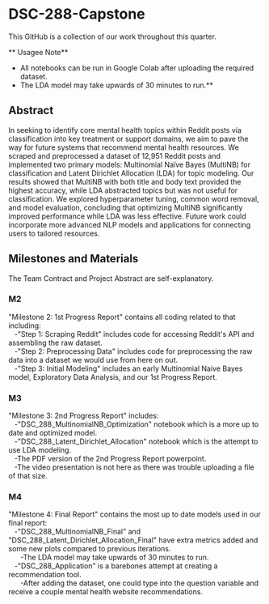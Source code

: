 # DSC-288-Capstone
This GitHub is a collection of our work throughout this quarter.

** Usagee Note**
- All notebooks can be run in Google Colab after uploading the required dataset.
- The LDA model may take upwards of 30 minutes to run.** 

## Abstract
In seeking to identify core mental health topics within Reddit posts via classification into key treatment or support domains, we aim to pave the way for future systems that recommend mental health resources. We scraped and preprocessed a dataset of 12,951 Reddit posts and implemented two primary models: Multinomial Naïve Bayes (MultiNB) for classification and Latent Dirichlet Allocation (LDA) for topic modeling. Our results showed that MultiNB with both title and body text provided the highest accuracy, while LDA abstracted topics but was not useful for classification. We explored hyperparameter tuning, common word removal, and model evaluation, concluding that optimizing MultiNB significantly improved performance while LDA was less effective. Future work could incorporate more advanced NLP models and applications for connecting users to tailored resources.


## Milestones and Materials
The Team Contract and Project Abstract are self-explanatory.

### M2
 "Milestone 2: 1st Progress Report" contains all coding related to that including:
<br />&nbsp;&nbsp;&nbsp;-"Step 1: Scraping Reddit" includes code for accessing Reddit's API and assembling the raw dataset.
<br />&nbsp;&nbsp;&nbsp;-"Step 2: Preprocessing Data" includes code for preprocessing the raw data into a dataset we would use from here on out.
<br />&nbsp;&nbsp;&nbsp;-"Step 3: Initial Modeling" includes an early Multinomial Naive Bayes model, Exploratory Data Analysis, and our 1st Progress Report.

### M3
"Milestone 3: 2nd Progress Report" includes:
<br />&nbsp;&nbsp;&nbsp;-"DSC_288_MultinomialNB_Optimization" notebook which is a more up to date and optimized model.
<br />&nbsp;&nbsp;&nbsp;-"DSC_288_Latent_Dirichlet_Allocation" notebook which is the attempt to use LDA modeling.
<br />&nbsp;&nbsp;&nbsp;-The PDF version of the 2nd Progress Report powerpoint.
<br />&nbsp;&nbsp;&nbsp;-The video presentation is not here as there was trouble uploading a file of that size.

### M4
"Milestone 4: Final Report" contains the most up to date models used in our final report:
<br />&nbsp;&nbsp;&nbsp;-"DSC_288_MultinomialNB_Final" and "DSC_288_Latent_Dirichlet_Allocation_Final" have extra metrics added and some new plots compared to previous iterations.
<br />&nbsp;&nbsp;&nbsp;&nbsp;&nbsp;&nbsp;-The LDA model may take upwards of 30 minutes to run.
<br />&nbsp;&nbsp;&nbsp;-"DSC_288_Application" is a barebones attempt at creating a recommendation tool.
<br />&nbsp;&nbsp;&nbsp;&nbsp;&nbsp;&nbsp;-After adding the dataset, one could type into the question variable and receive a couple mental health website recommendations.
